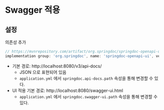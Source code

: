 # Swagger 적용

## 설정

의존성 추가

```groovy
// https://mvnrepository.com/artifact/org.springdoc/springdoc-openapi-ui
implementation group: 'org.springdoc', name: 'springdoc-openapi-ui', version: '1.6.11'
```

* 기본 경로: http://localhost:8080/v3/api-docs/
  + JSON 으로 표현되어 있음
  + `application.yml` 에서 `springdoc.api-docs.path` 속성을 통해 변경할 수 있다.
* UI 적용 기본 경로: http://localhost:8080/swagger-ui.html
  + `application.yml` 에서 `springdoc.swagger-ui.path` 속성을 통해 변경할 수 있다.




